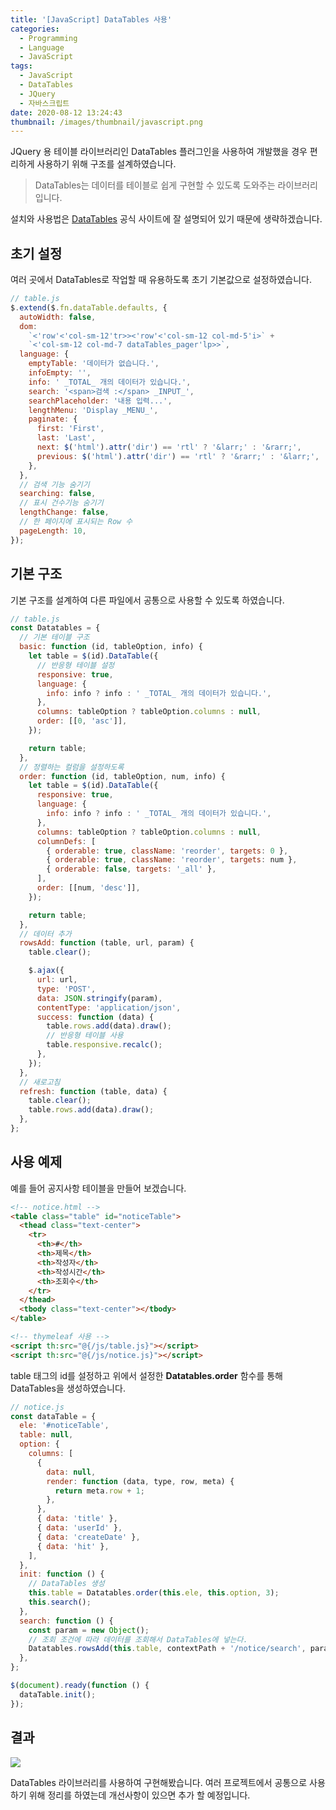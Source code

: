 ```yaml
---
title: '[JavaScript] DataTables 사용'
categories:
  - Programming
  - Language
  - JavaScript
tags:
  - JavaScript
  - DataTables
  - JQuery
  - 자바스크립트
date: 2020-08-12 13:24:43
thumbnail: /images/thumbnail/javascript.png
---
```


JQuery 용 테이블 라이브러리인 DataTables 플러그인을 사용하여 개발했을 경우 편리하게 사용하기 위해 구조를 설계하였습니다.

> DataTables는 데이터를 테이블로 쉽게 구현할 수 있도록 도와주는 라이브러리입니다.

설치와 사용법은 [DataTables](https://datatables.net/) 공식 사이트에 잘 설명되어 있기 때문에 생략하겠습니다.

## 초기 설정

여러 곳에서 DataTables로 작업할 때 유용하도록 초기 기본값으로 설정하였습니다.

```js
// table.js
$.extend($.fn.dataTable.defaults, {
  autoWidth: false,
  dom:
    `<'row'<'col-sm-12'tr>><'row'<'col-sm-12 col-md-5'i>` +
    `<'col-sm-12 col-md-7 dataTables_pager'lp>>`,
  language: {
    emptyTable: '데이터가 없습니다.',
    infoEmpty: '',
    info: ' _TOTAL_ 개의 데이터가 있습니다.',
    search: '<span>검색 :</span> _INPUT_',
    searchPlaceholder: '내용 입력...',
    lengthMenu: 'Display _MENU_',
    paginate: {
      first: 'First',
      last: 'Last',
      next: $('html').attr('dir') == 'rtl' ? '&larr;' : '&rarr;',
      previous: $('html').attr('dir') == 'rtl' ? '&rarr;' : '&larr;',
    },
  },
  // 검색 기능 숨기기
  searching: false,
  // 표시 건수기능 숨기기
  lengthChange: false,
  // 한 페이지에 표시되는 Row 수
  pageLength: 10,
});
```

## 기본 구조

기본 구조를 설계하여 다른 파일에서 공통으로 사용할 수 있도록 하였습니다.

```js
// table.js
const Datatables = {
  // 기본 테이블 구조
  basic: function (id, tableOption, info) {
    let table = $(id).DataTable({
      // 반응형 테이블 설정
      responsive: true,
      language: {
        info: info ? info : ' _TOTAL_ 개의 데이터가 있습니다.',
      },
      columns: tableOption ? tableOption.columns : null,
      order: [[0, 'asc']],
    });

    return table;
  },
  // 정렬하는 컬럼을 설정하도록
  order: function (id, tableOption, num, info) {
    let table = $(id).DataTable({
      responsive: true,
      language: {
        info: info ? info : ' _TOTAL_ 개의 데이터가 있습니다.',
      },
      columns: tableOption ? tableOption.columns : null,
      columnDefs: [
        { orderable: true, className: 'reorder', targets: 0 },
        { orderable: true, className: 'reorder', targets: num },
        { orderable: false, targets: '_all' },
      ],
      order: [[num, 'desc']],
    });

    return table;
  },
  // 데이터 추가
  rowsAdd: function (table, url, param) {
    table.clear();

    $.ajax({
      url: url,
      type: 'POST',
      data: JSON.stringify(param),
      contentType: 'application/json',
      success: function (data) {
        table.rows.add(data).draw();
        // 반응형 테이블 사용
        table.responsive.recalc();
      },
    });
  },
  // 새로고침
  refresh: function (table, data) {
    table.clear();
    table.rows.add(data).draw();
  },
};
```

## 사용 예제

예를 들어 공지사항 테이블을 만들어 보겠습니다.

```html
<!-- notice.html -->
<table class="table" id="noticeTable">
  <thead class="text-center">
    <tr>
      <th>#</th>
      <th>제목</th>
      <th>작성자</th>
      <th>작성시간</th>
      <th>조회수</th>
    </tr>
  </thead>
  <tbody class="text-center"></tbody>
</table>

<!-- thymeleaf 사용 -->
<script th:src="@{/js/table.js}"></script>
<script th:src="@{/js/notice.js}"></script>
```

table 태그의 id를 설정하고 위에서 설정한 **Datatables.order** 함수를 통해 DataTables을 생성하였습니다.

```js
// notice.js
const dataTable = {
  ele: '#noticeTable',
  table: null,
  option: {
    columns: [
      {
        data: null,
        render: function (data, type, row, meta) {
          return meta.row + 1;
        },
      },
      { data: 'title' },
      { data: 'userId' },
      { data: 'createDate' },
      { data: 'hit' },
    ],
  },
  init: function () {
    // DataTables 생성
    this.table = Datatables.order(this.ele, this.option, 3);
    this.search();
  },
  search: function () {
    const param = new Object();
    // 조회 조건에 따라 데이터를 조회해서 DataTables에 넣는다.
    Datatables.rowsAdd(this.table, contextPath + '/notice/search', param);
  },
};

$(document).ready(function () {
  dataTable.init();
});
```

## 결과

![](/images/js/1.png)

DataTables 라이브러리를 사용하여 구현해봤습니다. 여러 프로젝트에서 공통으로 사용하기 위해 정리를 하였는데 개선사항이 있으면 추가 할 예정입니다.
